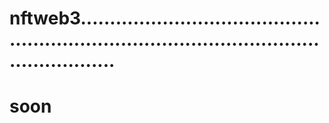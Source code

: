 # nftweb3................................................................................................................
# soon
